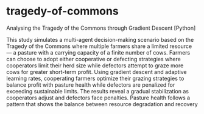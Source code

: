 # tragedy-of-commons
Analysing the Tragedy of the Commons  through Gradient Descent [Python]

This study simulates a multi-agent decision-making scenario based on the Tragedy of the Commons where multiple farmers share a limited resource — a pasture with a carrying capacity of a finite number of cows. Farmers can choose to adopt either cooperative or defecting strategies where cooperators limit their herd size while defectors attempt to graze more cows for greater short-term profit. Using gradient descent and adaptive learning rates, cooperating farmers optimize their grazing strategies to balance profit with pasture health while defectors are penalized for exceeding sustainable limits. The results reveal a gradual stabilization as cooperators adjust and defectors face penalties. Pasture health follows a pattern that shows the balance between resource degradation and recovery
